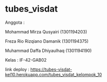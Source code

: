 # tubes_visdat

Anggota : 

Mohammad Mirza Qusyairi (1301194203)

Freza Rio Rizqiano Damanik (1301194375)

Muhammad Daffa Dhiyaulhaq (1301194190)

Kelas : IF-42-GAB02

link deploy : https://tubes-visdat-kel10.herokuapp.com/tubes_visdat_kelompok_10

